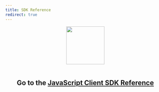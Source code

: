 ```yaml
---
title: SDK Reference
redirect: true
---
```


<center>
  <img src="/assets/images/lost.svg" alt="" width="120">
  <br><br>
  <h2>Go to the <a href="/sdk/client-sdk/javascript/" target="_blank">JavaScript Client SDK Reference</a></h2>
</center>

